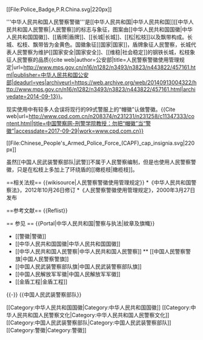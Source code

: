 [[File:Police_Badge,P.R.China.svg|220px]]

'''中华人民共和国人民警察警徽'''是[[中华人民共和国|中华人民共和国]][[中华人民共和国人民警察|人民警察]]的标志与象征，图案由[[中华人民共和国国徽|中华人民共和国国徽]]、[[盾牌|盾牌]]、[[长城|长城]]、[[松|松枝]]以及飘带构成。长城、松枝、飘带皆为金黄色。国徽象征[[国家|国家]]，盾牌象征人民警察，长城代表人民警察为维护[[国家安全|国家安全]]、[[维稳|社会稳定]]的钢铁长城，松枝象征人民警察的品质<ref>{{cite web|author=公安部|title=人民警察警徽使用管理规定|url=http://www.mps.gov.cn/n16/n1282/n3493/n3823/n443822/457161.html|publisher=中华人民共和国公安部|deadurl=yes|archiveurl=https://web.archive.org/web/20140913004322/http://www.mps.gov.cn/n16/n1282/n3493/n3823/n443822/457161.html|archivedate=2014-09-13}}</ref>。

现实使用中有较多人会误将现行的99式警服上的“帽徽”认做警徽。<ref>{{Cite web|url=http://www.cpd.com.cn/n208374/n231231/n231258/c11347333/content.html|title=中国警察网-刑警学院教授：勿把“帽徽”当“警徽”|accessdate=2017-09-29|work=www.cpd.com.cn}}</ref>

[[File:Chinese_People's_Armed_Police_Force_(CAPF)_cap_insignia.svg|220px]]

虽然[[中国人民武装警察部队|武警]]不属于人民警察编制，但是也使用人民警察警徽，只是在松枝上多加上了环绕盾的[[橄榄枝|橄榄枝]]。

==相关法规==
{{wikisource|人民警察警徽使用管理规定}}
*《中华人民共和国警察法》，2012年10月26日修订
*《人民警察警徽使用管理规定》，2000年3月27日发布

==参考文献==
{{Reflist}}

== 参见 ==
{{Portal|中华人民共和国|警察与执法|紋章及旗幟}}
* [[警徽|警徽]]
* [[中华人民共和国国徽|中华人民共和国国徽]]
* [[中华人民共和国人民警察|中华人民共和国人民警察]]
** [[中国人民警察警旗|中国人民警察警旗]]
* [[中国人民武装警察部队旗|中国人民武装警察部队旗]]
* [[中国人民解放军军徽|中国人民解放军军徽]]
* [[金盾工程|金盾工程]]

{{-}}
{{中国人民武装警察部队}}

[[Category:中华人民共和国国徽|Category:中华人民共和国国徽]]
[[Category:中华人民共和国人民警察文化|Category:中华人民共和国人民警察文化]]
[[Category:中国人民武装警察部队|Category:中国人民武装警察部队]]
[[Category:警徽|Category:警徽]]